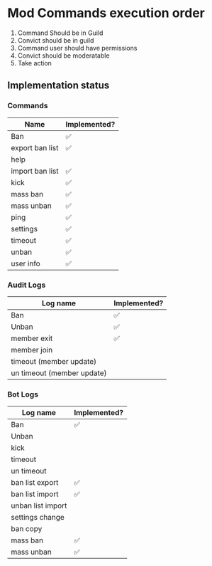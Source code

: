# Mod Commands execution order

1. Command Should be in Guild
2. Convict should be in guild
3. Command user should have permissions
4. Convict should be moderatable
5. Take action

## Implementation status

### Commands

| Name            | Implemented? |
| --------------- | ------------ |
| Ban             | ✅           |
| export ban list | ✅           |
| help            |              |
| import ban list | ✅           |
| kick            | ✅           |
| mass ban        | ✅           |
| mass unban      | ✅           |
| ping            | ✅           |
| settings        | ✅           |
| timeout         | ✅           |
| unban           | ✅           |
| user info       | ✅           |

### Audit Logs

| Log name                   | Implemented? |
| -------------------------- | ------------ |
| Ban                        | ✅           |
| Unban                      | ✅           |
| member exit                | ✅           |
| member join                |              |
| timeout (member update)    |              |
| un timeout (member update) |              |

### Bot Logs

| Log name          | Implemented? |
| ----------------- | ------------ |
| Ban               | ✅           |
| Unban             |              |
| kick              |              |
| timeout           |              |
| un timeout        |              |
| ban list export   | ✅           |
| ban list import   | ✅           |
| unban list import |              |
| settings change   |              |
| ban copy          |              |
| mass ban          | ✅           |
| mass unban        | ✅           |
